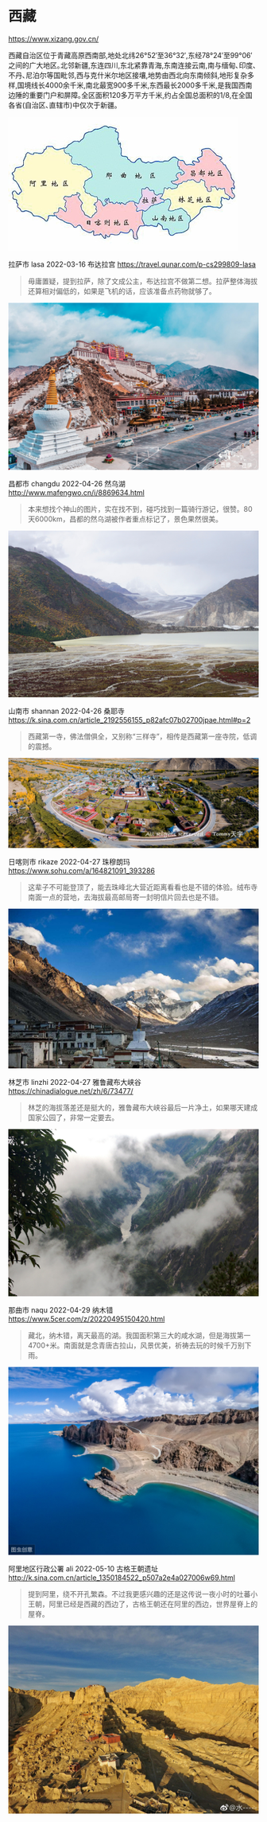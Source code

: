 # 西藏

https://www.xizang.gov.cn/

西藏自治区位于青藏高原西南部,地处北纬26°52′至36°32′,东经78°24′至99°06′之间的广大地区｡北邻新疆,东连四川,东北紧靠青海,东南连接云南,南与缅甸､印度､不丹､尼泊尔等国毗邻,西与克什米尔地区接壤,地势由西北向东南倾斜,地形复杂多样,国境线长4000余千米,南北最宽900多千米,东西最长2000多千米,是我国西南边陲的重要门户和屏障｡全区面积120多万平方千米,约占全国总面积的1/8,在全国各省(自治区､直辖市)中仅次于新疆｡

![西藏](xizang.png)

拉萨市 lasa 2022-03-16 布达拉宫 https://travel.qunar.com/p-cs299809-lasa

> 毋庸置疑，提到拉萨，除了文成公主，布达拉宫不做第二想。拉萨整体海拔还算相对偏低的，如果是飞机的话，应该准备点药物就够了。

![拉萨](lasa.jpeg)

昌都市 changdu 2022-04-26 然乌湖 http://www.mafengwo.cn/i/8869634.html

> 本来想找个神山的图片，实在找不到，碰巧找到一篇骑行游记，很赞。80天6000km，昌都的然乌湖被作者重点标记了，景色果然很美。

![昌都](changdu.jpeg)

山南市 shannan 2022-04-26 桑耶寺 https://k.sina.com.cn/article_2192556155_p82afc07b02700jpae.html#p=2

> 西藏第一寺，佛法僧俱全，又别称“三样寺”，相传是西藏第一座寺院，低调的震撼。

![山南](shannan.jpeg)

日喀则市 rikaze 2022-04-27 珠穆朗玛 https://www.sohu.com/a/164821091_393286

> 这辈子不可能登顶了，能去珠峰北大营近距离看看也是不错的体验。绒布寺南面一点的营地，去海拔最高邮局寄一封明信片回去也是不错。

![日喀则](rikaze.jpeg)

林芝市 linzhi 2022-04-27 雅鲁藏布大峡谷 https://chinadialogue.net/zh/6/73477/

> 林芝的海拔落差还是挺大的，雅鲁藏布大峡谷最后一片净土，如果哪天建成国家公园了，非常一定要去。

![林芝](linzhi.jpeg)

那曲市 naqu 2022-04-29 纳木错 https://www.5cer.com/z/20220495150420.html

> 藏北，纳木错，离天最高的湖。我国面积第三大的咸水湖，但是海拔第一4700+米。南面就是念青唐古拉山，风景优美，祈祷去玩的时候千万别下雨。

![那曲](naqu.jpeg)

阿里地区行政公署 ali 2022-05-10 古格王朝遗址 http://k.sina.com.cn/article_1350184522_p507a2e4a027006w69.html

> 提到阿里，绕不开孔繁森。不过我更感兴趣的还是这传说一夜小时的吐蕃小王朝，阿里已经是西藏的西边了，古格王朝还在阿里的西边，世界屋脊上的屋脊。

![阿里](ali.jpeg)